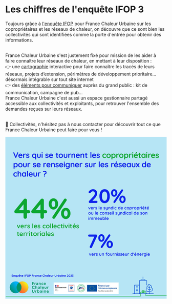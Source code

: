 # Les chiffres de l'enquête IFOP 3

Toujours grâce à [l'enquête IFOP](https://france-chaleur-urbaine.beta.gouv.fr/documentation/enquete\_IFOP.pdf) pour France Chaleur Urbaine sur les copropriétaires et les réseaux de chaleur, on découvre que ce sont bien les collectivités qui sont identifiées comme la porte d'entrée pour obtenir des informations.

\
France Chaleur Urbaine s'est justement fixé pour mission de les aider à faire connaître leur réseaux de chaleur, en mettant à leur disposition :\
👉 une [cartographie](https://france-chaleur-urbaine.beta.gouv.fr/carte) interactive pour faire connaître les tracés de leurs réseaux, projets d’extension, périmètres de développement prioritaire... désormais intégrable sur tout site internet\
👉 des [éléments pour communiquer](https://france-chaleur-urbaine.beta.gouv.fr/ressources/supports#contenu) auprès du grand public : kit de communication, campagne de pub...\
France Chaleur Urbaine c'est aussi un espace gestionnaire partagé accessible aux collectivités et exploitants, pour retrouver l'ensemble des demandes reçues sur leurs réseaux.

\
🤝 Collectivités, n'hésitez pas à nous contacter pour découvrir tout ce que France Chaleur Urbaine peut faire pour vous !

![](.gitbook/assets/Collectivite.jpg)
